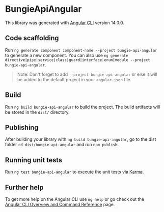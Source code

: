 # BungieApiAngular

This library was generated with [Angular CLI](https://github.com/angular/angular-cli) version 14.0.0.

## Code scaffolding

Run `ng generate component component-name --project bungie-api-angular` to generate a new component. You can also use `ng generate directive|pipe|service|class|guard|interface|enum|module --project bungie-api-angular`.
> Note: Don't forget to add `--project bungie-api-angular` or else it will be added to the default project in your `angular.json` file. 

## Build

Run `ng build bungie-api-angular` to build the project. The build artifacts will be stored in the `dist/` directory.

## Publishing

After building your library with `ng build bungie-api-angular`, go to the dist folder `cd dist/bungie-api-angular` and run `npm publish`.

## Running unit tests

Run `ng test bungie-api-angular` to execute the unit tests via [Karma](https://karma-runner.github.io).

## Further help

To get more help on the Angular CLI use `ng help` or go check out the [Angular CLI Overview and Command Reference](https://angular.io/cli) page.
